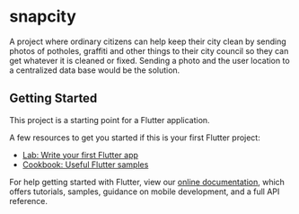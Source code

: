 # snapcity

A project where ordinary citizens can help keep their city clean by sending photos of potholes, graffiti and other things to their city council so they can get whatever it is cleaned or fixed. Sending a photo and the user location to a centralized data base would be the solution. 

## Getting Started

This project is a starting point for a Flutter application.

A few resources to get you started if this is your first Flutter project:

- [Lab: Write your first Flutter app](https://flutter.dev/docs/get-started/codelab)
- [Cookbook: Useful Flutter samples](https://flutter.dev/docs/cookbook)

For help getting started with Flutter, view our
[online documentation](https://flutter.dev/docs), which offers tutorials,
samples, guidance on mobile development, and a full API reference.
